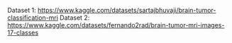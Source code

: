 Dataset 1: https://www.kaggle.com/datasets/sartajbhuvaji/brain-tumor-classification-mri
Dataset 2: https://www.kaggle.com/datasets/fernando2rad/brain-tumor-mri-images-17-classes
